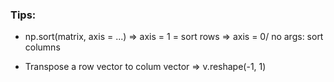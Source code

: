 ### Tips:

- np.sort(matrix, axis = ...) => axis = 1 = sort rows
							  => axis = 0/ no args: sort columns

- Transpose a row vector to colum vector => v.reshape(-1, 1)
 